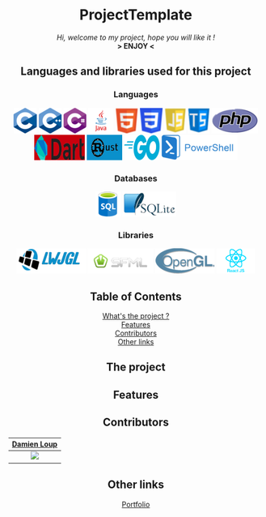 <div align="center">
    <h1>ProjectTemplate</h1>
    <i>Hi, welcome to my project, hope you will like it !</i>                        <br />
    <b> > ENJOY < </b>
</div>
<div align="center">
    <h2>Languages and libraries used for this project</h2>
    <h3> Languages </h3>
    <img height="50" src="https://github.com/dam277/dam277/raw/master/src/images/C.png" />
    <img height="50" src="https://github.com/dam277/dam277/raw/master/src/images/Cpp.png" />
    <img height="50" src="https://github.com/dam277/dam277/raw/master/src/images/Csharp.png" />
    <img height="50" src="https://github.com/dam277/dam277/raw/master/src/images/Java.png" />
    <img height="50" src="https://github.com/dam277/dam277/raw/master/src/images/Html.png" />
    <img height="50" src="https://github.com/dam277/dam277/raw/master/src/images/Css.png" />
    <img height="50" src="https://github.com/dam277/dam277/raw/master/src/images/Javascript.png" />
    <img height="50" src="https://github.com/dam277/dam277/raw/master/src/images/Typescript.png" />
    <img height="50" src="https://github.com/dam277/dam277/raw/master/src/images/Php.png" />
    <img height="50" width="100px" src="https://github.com/dam277/dam277/raw/master/src/images/Dart.png" />
    <img height="50" width="70px" src="https://github.com/dam277/dam277/raw/master/src/images/Rust.png" />
    <img height="50" width="70px" src="https://github.com/dam277/dam277/raw/master/src/images/Go.png" />
    <img height="50" src="https://github.com/dam277/dam277/raw/master/src/images/Powershell.png" />
                                                                                     <br />
    <h3> Databases </h3>
    <img height="50" src="https://github.com/dam277/dam277/raw/master/src/images/Sql.png" />
    <img height="50" src="https://github.com/dam277/dam277/raw/master/src/images/Sqlite.png" />
                                                                                     <br />
    <h3> Libraries </h3>
    <img height="50" src="https://github.com/dam277/dam277/raw/master/src/images/Lwjgl.png" />
    <img height="50" src="https://github.com/dam277/dam277/raw/master/src/images/Sfml.png" />
    <img height="50" src="https://github.com/dam277/dam277/raw/master/src/images/OpenGl.png" />
    <img height="50" src="https://github.com/dam277/dam277/raw/master/src/images/React.png" />
                                                                                     <br />
</div>
<div align="center">
   <h2 align="center">Table of Contents</h2>
  
   [What's the project ?](#the-project)                                              <br />
   [Features](#features)                                                             <br />
   [Contributors](#contributors)                                                     <br />
   [Other links](#other-links)
</div>

<div align="center">

   ## The project

   ## Features

   ## Contributors
   | <b> <a href="https://github.com/dam277">Damien Loup</a> </b>       |
   |:------------------------------------------------------------------:|
   | <img height="200px" src="https://avatars.githubusercontent.com/u/60733960?v=4" /> |
   
   ## Other links
   <a href="https://dam277.github.io/P_Portfolio/">Portfolio</a>                     <br />
</div>
